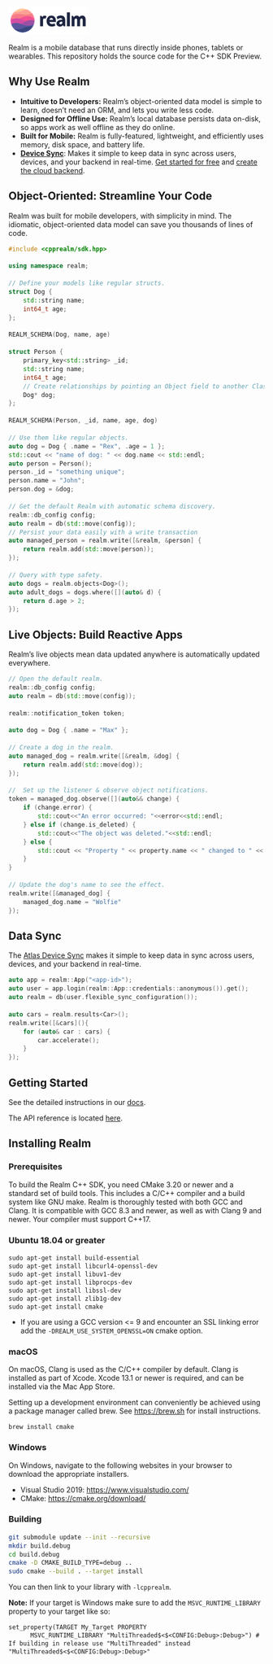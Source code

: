![Realm](./logo.png)

Realm is a mobile database that runs directly inside phones, tablets or wearables.
This repository holds the source code for the C++ SDK Preview.

## Why Use Realm

* **Intuitive to Developers:** Realm’s object-oriented data model is simple to learn, doesn’t need an ORM, and lets you write less code.
* **Designed for Offline Use:** Realm’s local database persists data on-disk, so apps work as well offline as they do online.
* **Built for Mobile:** Realm is fully-featured, lightweight, and efficiently uses memory, disk space, and battery life.
* **[Device Sync](https://www.mongodb.com/docs/atlas/app-services/sync/)**: Makes it simple to keep data in sync across users, devices, and your backend in real-time. [Get started for free](https://www.mongodb.com/docs/realm/sdk/cpp/sync/) and [create the cloud backend](http://mongodb.com/realm/register?utm_medium=github_atlas_CTA&utm_source=realm_cpp_github).

## Object-Oriented: Streamline Your Code

Realm was built for mobile developers, with simplicity in mind. The idiomatic, object-oriented data model can save you thousands of lines of code.

```cpp
#include <cpprealm/sdk.hpp>

using namespace realm;

// Define your models like regular structs.
struct Dog {
    std::string name;
    int64_t age;
};

REALM_SCHEMA(Dog, name, age)

struct Person {
    primary_key<std::string> _id;
    std::string name;
    int64_t age;
    // Create relationships by pointing an Object field to another Class
    Dog* dog;
};

REALM_SCHEMA(Person, _id, name, age, dog)

// Use them like regular objects.
auto dog = Dog { .name = "Rex", .age = 1 };
std::cout << "name of dog: " << dog.name << std::endl;
auto person = Person();
person._id = "something unique";
person.name = "John";
person.dog = &dog;

// Get the default Realm with automatic schema discovery.
realm::db_config config;
auto realm = db(std::move(config));
// Persist your data easily with a write transaction
auto managed_person = realm.write([&realm, &person] {
    return realm.add(std::move(person));
});

// Query with type safety.
auto dogs = realm.objects<Dog>();
auto adult_dogs = dogs.where([](auto& d) {
    return d.age > 2;
});
```
## Live Objects: Build Reactive Apps
Realm’s live objects mean data updated anywhere is automatically updated everywhere.
```cpp
// Open the default realm.
realm::db_config config;
auto realm = db(std::move(config));

realm::notification_token token;

auto dog = Dog { .name = "Max" };

// Create a dog in the realm.
auto managed_dog = realm.write([&realm, &dog] {
    return realm.add(std::move(dog));
});

//  Set up the listener & observe object notifications.
token = managed_dog.observe([](auto&& change) {
    if (change.error) {
        std::cout<<"An error occurred: "<<error<<std::endl;
    } else if (change.is_deleted) {
        std::cout<<"The object was deleted."<<std::endl;
    } else {
        std::cout << "Property " << property.name << " changed to " << property.new_value << std::endl;
    }
}

// Update the dog's name to see the effect.
realm.write([&managed_dog] {
    managed_dog.name = "Wolfie"
});
```

## Data Sync
The [Atlas Device Sync](https://www.mongodb.com/atlas/app-services/device-sync) makes it simple to keep data in sync across users, devices, and your backend in real-time.
```cpp
auto app = realm::App("<app-id>");
auto user = app.login(realm::App::credentials::anonymous()).get();
auto realm = db(user.flexible_sync_configuration());

auto cars = realm.results<Car>();
realm.write([&cars](){
    for (auto& car : cars) {
        car.accelerate();
    }
});
```

## Getting Started

See the detailed instructions in our [docs](https://www.mongodb.com/docs/atlas/device-sdks/sdk/cpp/).

The API reference is located [here](https://www.mongodb.com/docs/realm-sdks/cpp/latest/).

## Installing Realm

### Prerequisites

To build the Realm C++ SDK, you need CMake 3.20 or newer and a standard set of build tools.
This includes a C/C++ compiler and a build system like GNU make. Realm is thoroughly tested with both GCC and Clang.
It is compatible with GCC 8.3 and newer, as well as with Clang 9 and newer. Your compiler must support C++17.

### Ubuntu 18.04 or greater

    sudo apt-get install build-essential
    sudo apt-get install libcurl4-openssl-dev
    sudo apt-get install libuv1-dev
    sudo apt-get install libprocps-dev
    sudo apt-get install libssl-dev
    sudo apt-get install zlib1g-dev
    sudo apt-get install cmake

- If you are using a GCC version <= 9 and encounter an SSL linking error add the `-DREALM_USE_SYSTEM_OPENSSL=ON` cmake option.

### macOS

On macOS, Clang is used as the C/C++ compiler by default. Clang is installed
as part of Xcode. Xcode 13.1 or newer is required, and can be installed via
the Mac App Store.

Setting up a development environment can conveniently be achieved using a
package manager called brew. See https://brew.sh for install instructions.

    brew install cmake

### Windows

On Windows, navigate to the following websites in your browser
to download the appropriate installers.

- Visual Studio 2019: https://www.visualstudio.com/
- CMake: https://cmake.org/download/


### Building

```sh
git submodule update --init --recursive
mkdir build.debug
cd build.debug
cmake -D CMAKE_BUILD_TYPE=debug ..
sudo cmake --build . --target install
```

You can then link to your library with `-lcpprealm`.

<b>Note:</b> If your target is Windows make sure to add the `MSVC_RUNTIME_LIBRARY` property to your target like so:
```
set_property(TARGET My_Target PROPERTY
      MSVC_RUNTIME_LIBRARY "MultiThreaded$<$<CONFIG:Debug>:Debug>") # If building in release use "MultiThreaded" instead "MultiThreaded$<$<CONFIG:Debug>:Debug>"
```

<img style="width: 0px; height: 0px;" src="https://3eaz4mshcd.execute-api.us-east-1.amazonaws.com/prod?s=https://github.com/realm/realm-cocoa#README.md">
